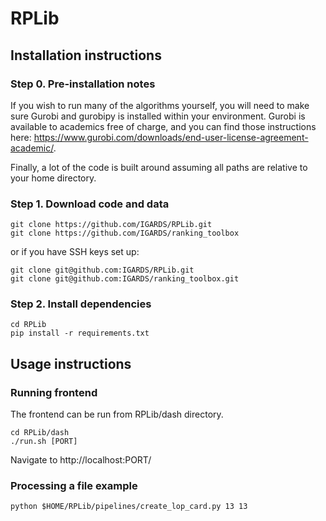 # RPLib

## Installation instructions

### Step 0. Pre-installation notes
If you wish to run many of the algorithms yourself, you will need to make sure Gurobi and gurobipy is installed within your environment. Gurobi is available to academics free of charge, and you can find those instructions here: https://www.gurobi.com/downloads/end-user-license-agreement-academic/. 

Finally, a lot of the code is built around assuming all paths are relative to your home directory.

### Step 1. Download code and data
```
git clone https://github.com/IGARDS/RPLib.git
git clone https://github.com/IGARDS/ranking_toolbox
```

or if you have SSH keys set up:

```
git clone git@github.com:IGARDS/RPLib.git
git clone git@github.com:IGARDS/ranking_toolbox.git
```

### Step 2. Install dependencies

```
cd RPLib
pip install -r requirements.txt
```

## Usage instructions

### Running frontend
The frontend can be run from RPLib/dash directory.

```
cd RPLib/dash
./run.sh [PORT]
```

Navigate to http://localhost:PORT/

### Processing a file example

`python $HOME/RPLib/pipelines/create_lop_card.py 13 13`

